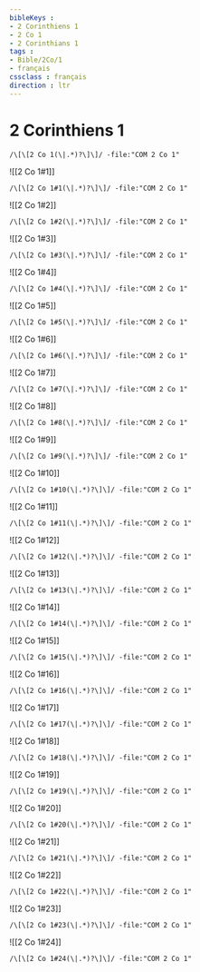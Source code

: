 ```yaml
---
bibleKeys : 
- 2 Corinthiens 1
- 2 Co 1
- 2 Corinthians 1
tags : 
- Bible/2Co/1
- français
cssclass : français
direction : ltr
---
```


# 2 Corinthiens 1

```query
/\[\[2 Co 1(\|.*)?\]\]/ -file:"COM 2 Co 1"
```



![[2 Co 1#1]]

```query
/\[\[2 Co 1#1(\|.*)?\]\]/ -file:"COM 2 Co 1"
```

![[2 Co 1#2]]

```query
/\[\[2 Co 1#2(\|.*)?\]\]/ -file:"COM 2 Co 1"
```

![[2 Co 1#3]]

```query
/\[\[2 Co 1#3(\|.*)?\]\]/ -file:"COM 2 Co 1"
```

![[2 Co 1#4]]

```query
/\[\[2 Co 1#4(\|.*)?\]\]/ -file:"COM 2 Co 1"
```

![[2 Co 1#5]]

```query
/\[\[2 Co 1#5(\|.*)?\]\]/ -file:"COM 2 Co 1"
```

![[2 Co 1#6]]

```query
/\[\[2 Co 1#6(\|.*)?\]\]/ -file:"COM 2 Co 1"
```

![[2 Co 1#7]]

```query
/\[\[2 Co 1#7(\|.*)?\]\]/ -file:"COM 2 Co 1"
```

![[2 Co 1#8]]

```query
/\[\[2 Co 1#8(\|.*)?\]\]/ -file:"COM 2 Co 1"
```

![[2 Co 1#9]]

```query
/\[\[2 Co 1#9(\|.*)?\]\]/ -file:"COM 2 Co 1"
```

![[2 Co 1#10]]

```query
/\[\[2 Co 1#10(\|.*)?\]\]/ -file:"COM 2 Co 1"
```

![[2 Co 1#11]]

```query
/\[\[2 Co 1#11(\|.*)?\]\]/ -file:"COM 2 Co 1"
```

![[2 Co 1#12]]

```query
/\[\[2 Co 1#12(\|.*)?\]\]/ -file:"COM 2 Co 1"
```

![[2 Co 1#13]]

```query
/\[\[2 Co 1#13(\|.*)?\]\]/ -file:"COM 2 Co 1"
```

![[2 Co 1#14]]

```query
/\[\[2 Co 1#14(\|.*)?\]\]/ -file:"COM 2 Co 1"
```

![[2 Co 1#15]]

```query
/\[\[2 Co 1#15(\|.*)?\]\]/ -file:"COM 2 Co 1"
```

![[2 Co 1#16]]

```query
/\[\[2 Co 1#16(\|.*)?\]\]/ -file:"COM 2 Co 1"
```

![[2 Co 1#17]]

```query
/\[\[2 Co 1#17(\|.*)?\]\]/ -file:"COM 2 Co 1"
```

![[2 Co 1#18]]

```query
/\[\[2 Co 1#18(\|.*)?\]\]/ -file:"COM 2 Co 1"
```

![[2 Co 1#19]]

```query
/\[\[2 Co 1#19(\|.*)?\]\]/ -file:"COM 2 Co 1"
```

![[2 Co 1#20]]

```query
/\[\[2 Co 1#20(\|.*)?\]\]/ -file:"COM 2 Co 1"
```

![[2 Co 1#21]]

```query
/\[\[2 Co 1#21(\|.*)?\]\]/ -file:"COM 2 Co 1"
```

![[2 Co 1#22]]

```query
/\[\[2 Co 1#22(\|.*)?\]\]/ -file:"COM 2 Co 1"
```

![[2 Co 1#23]]

```query
/\[\[2 Co 1#23(\|.*)?\]\]/ -file:"COM 2 Co 1"
```

![[2 Co 1#24]]

```query
/\[\[2 Co 1#24(\|.*)?\]\]/ -file:"COM 2 Co 1"
```

